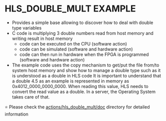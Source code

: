 # HLS_DOUBLE_MULT EXAMPLE

* Provides a simple base allowing to discover how to deal with double type variables
* C code is multiplying 3 double numbers read from host memory and writing result in host memory
  * code can be executed on the CPU (software action)
  * code can be simulated (software and hardware action)
  * code can then run in hardware when the FPGA is programmed (software and hardware action)
* The example code uses the copy mechanism to get/put the file from/to system host memory and show how to manage a double type such as it is understood as a double in HLS code 
It is important to understand that a double 4.5 as an example is represented in memory as 0x4012_0000_0000_0000. When reading this value, HLS needs to convert the read value as a double. In a server, the Operating System takes care of that. 

:star: Please check the [actions/hls_double_mult/doc](./doc/) directory for detailed information

